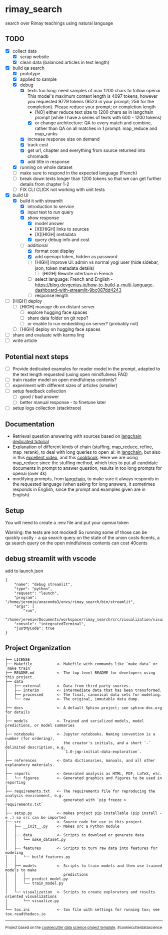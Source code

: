rimay_search
==============================

search over Rimay teachings using natural language


TODO
------------
- [X] collect data
    - [x] scrap website
    - [x] clean data (balanced articles in text length)
- [X] build qa search
    - [x] prototype
    - [x] applied to sample
    - [x] debug
      - [x] texts too long: need samples of max 1200 chars to follow openai
      This model's maximum context length is 4097 tokens, however you requested 9779 tokens (9523 in your prompt; 256 for the completion). Please reduce your prompt; or completion length
        - [NO] either reduce text size to 1200 chars as in langchain prompt (while I have a series of texts with 600 - 1200 tokens)
        - [x] or change architecture: QA to every match and combine, rather than QA on all matches in 1 prompt: map_reduce and map_ranks
      - [x] increase response size on demand
      - [X] track cost
      - [X] get url, chapter and everything from source returned into chromadb
      - [X] add title in response
    - [X] running on whole dataset
    - [ ] make sure to respond in the expected language (French)
    - [ ] break down texts longer than 1200 tokens so that we can get further details from chapter 1-2
  - [ ] FIX CLI CLICK not working with unit tests
- [X] build UI
    - [X] build it with streamlit
      - [X] introduction to service
      - [X] input text to run query
      - [X] show response
        - [X] model answer
        - [X][HIGH] links to sources
        - [X][HIGH] metadata
        - [X] query debug info and cost
      - [ ] additional 
        - [X] format cost display
        - [X] add openapi token, hidden as password
        - [ ] [HIGH] improve UI: admin vs normal yogi user (hide sidebar, json, token metadata details)
          - [ ] [HIGH] Rewrite interface in French  
        - [ ] select language: French and English - https://blog.devgenius.io/how-to-build-a-multi-language-dashboard-with-streamlit-9bc087dd4243
        - [ ] response length
- [ ] [HIGH] deploy
  - [ ] [HIGH] manage db on distant server 
    - [ ] explore hugging face spaces
    - [ ] share data folder on git repo? 
    - [ ] or enable to run embedding on server? (probably not)
  - [ ] [HIGH] deploy on hugging face spaces
- [ ] share and evaluate with karma ling
- [ ] write article 

Potential next steps
------------
- [ ] Provide dedicated examples for reader model in the prompt, adapted to the text length requested (using open mindfulness FAQ)
- [ ] train reader model on open mindfulness contents?
- [ ] experiment with different sizes of articles (smaller) 
- [ ] setup feedback collection
  - [ ] good / bad answer
  - [ ] better manual response - to finetune later
- [ ] setup logs collection (stacktrace) 

Documentation
------------
- Retrieval question answering with sources based on [langchain dedicated tutorial](https://python.langchain.com/en/latest/modules/chains/index_examples/vector_db_qa_with_sources.html)
- Explanation of different kinds of chain (stuffing, map_reduce, refine, map_rerank), to deal with long queries to open_ai: in [langchain](https://python.langchain.com/en/latest/modules/chains/index_examples/qa_with_sources.html), but also in this [excellent video](https://www.youtube.com/watch?v=), and this [cookbook](https://github.com/gkamradt/langchain-tutorials/blob/main/LangChain%20Cookbook.ipynb). Here we are using map_reduce since the stuffing method, which tries to put all candidate documents in prompt to answer question, results in too long prompts for openai (over 4k) 
- modifying prompts, from [langchain](https://python.langchain.com/en/latest/modules/prompts/prompt_templates/getting_started.html), to make sure it always responds in the requested language (when asking for long answers, it sometimes responds in English, since the prompt and examples given are in English)



Setup
------------
You will need to create a .env file and put your openai token

Warning: the tests are not mocked! So running some of those can be quickly costly - a qa search query on the state of the union costs 6cents, a qa search query on the open mindfulness contents can cost 40cents

## debug streamlit with vscode
add to launch.json
```
{
    "name": "debug streamlit",
    "type": "python",
    "request": "launch",
    "program": "/home/jeremie/anaconda3/envs/rimay_search/bin/streamlit",
    "args": [
        "run",
        "/home/jeremie/Documents/workspace/rimay_search/src/visualization/visualize.py"],
    "console": "integratedTerminal",
    "justMyCode": true
}
```
Project Organization
------------

    ├── LICENSE
    ├── Makefile           <- Makefile with commands like `make data` or `make train`
    ├── README.md          <- The top-level README for developers using this project.
    ├── data
    │   ├── external       <- Data from third party sources.
    │   ├── interim        <- Intermediate data that has been transformed.
    │   ├── processed      <- The final, canonical data sets for modeling.
    │   └── raw            <- The original, immutable data dump.
    │
    ├── docs               <- A default Sphinx project; see sphinx-doc.org for details
    │
    ├── models             <- Trained and serialized models, model predictions, or model summaries
    │
    ├── notebooks          <- Jupyter notebooks. Naming convention is a number (for ordering),
    │                         the creator's initials, and a short `-` delimited description, e.g.
    │                         `1.0-jqp-initial-data-exploration`.
    │
    ├── references         <- Data dictionaries, manuals, and all other explanatory materials.
    │
    ├── reports            <- Generated analysis as HTML, PDF, LaTeX, etc.
    │   └── figures        <- Generated graphics and figures to be used in reporting
    │
    ├── requirements.txt   <- The requirements file for reproducing the analysis environment, e.g.
    │                         generated with `pip freeze > requirements.txt`
    │
    ├── setup.py           <- makes project pip installable (pip install -e .) so src can be imported
    ├── src                <- Source code for use in this project.
    │   ├── __init__.py    <- Makes src a Python module
    │   │
    │   ├── data           <- Scripts to download or generate data
    │   │   └── make_dataset.py
    │   │
    │   ├── features       <- Scripts to turn raw data into features for modeling
    │   │   └── build_features.py
    │   │
    │   ├── models         <- Scripts to train models and then use trained models to make
    │   │   │                 predictions
    │   │   ├── predict_model.py
    │   │   └── train_model.py
    │   │
    │   └── visualization  <- Scripts to create exploratory and results oriented visualizations
    │       └── visualize.py
    │
    └── tox.ini            <- tox file with settings for running tox; see tox.readthedocs.io


--------

<p><small>Project based on the <a target="_blank" href="https://drivendata.github.io/cookiecutter-data-science/">cookiecutter data science project template</a>. #cookiecutterdatascience</small></p>
